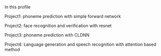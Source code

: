In this profile

Project1: phoneme prediction with simple forward network

Project2: face recognition and verification with resnet

Project3: phoneme prediction with CLDNN

Project4: Language generation and speech recognition with attention based method
